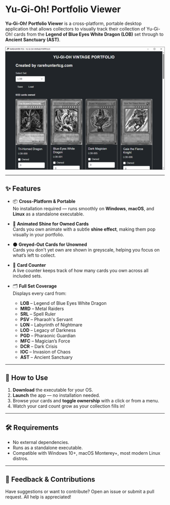 # Yu-Gi-Oh! Portfolio Viewer

**Yu-Gi-Oh! Portfolio Viewer** is a cross-platform, portable desktop application that allows collectors to visually track their collection of Yu-Gi-Oh! cards from the **Legend of Blue Eyes White Dragon (LOB)** set through to **Ancient Sanctuary (AST)**.

![Yu-Gi-Oh! Portfolio Viewer Screenshot](image600.png)

---

## ✨ Features

- 📦 **Cross-Platform & Portable**  
  No installation required — runs smoothly on **Windows**, **macOS**, and **Linux** as a standalone executable.

- 🌟 **Animated Shine for Owned Cards**  
  Cards you own animate with a subtle **shine effect**, making them pop visually in your portfolio.

- 🌑 **Greyed-Out Cards for Unowned**  
  Cards you don't yet own are shown in greyscale, helping you focus on what’s left to collect.

- 🔢 **Card Counter**  
  A live counter keeps track of how many cards you own across all included sets.

- 🗂️ **Full Set Coverage**  
  Displays every card from:
  - **LOB** – Legend of Blue Eyes White Dragon  
  - **MRD** – Metal Raiders  
  - **SRL** – Spell Ruler  
  - **PSV** – Pharaoh's Servant  
  - **LON** – Labyrinth of Nightmare  
  - **LOD** – Legacy of Darkness  
  - **PGD** – Pharaonic Guardian  
  - **MFC** – Magician’s Force  
  - **DCR** – Dark Crisis  
  - **IOC** – Invasion of Chaos  
  - **AST** – Ancient Sanctuary

---

## 📁 How to Use

1. **Download** the executable for your OS.
2. **Launch** the app — no installation needed.
3. Browse your cards and **toggle ownership** with a click or from a menu.
4. Watch your card count grow as your collection fills in!

---

## 🛠️ Requirements

- No external dependencies.
- Runs as a standalone executable.
- Compatible with Windows 10+, macOS Monterey+, most modern Linux distros.

---

## 💬 Feedback & Contributions

Have suggestions or want to contribute? Open an issue or submit a pull request. All help is appreciated!
